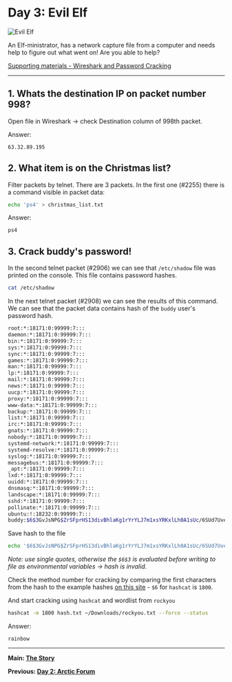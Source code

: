 # Day 3: Evil Elf

![Evil Elf](https://i.imgur.com/Tjpbxgq.png)

An Elf-ministrator, has a network capture file from a computer and needs help to figure out what went on! Are you able to help?

[Supporting materials - Wireshark and Password Cracking](https://docs.google.com/document/d/1ZVsOtW7mM-4neZZ4QtYCEp__exiMrvlUCXTxhB-zyxk/edit)

---

## 1. Whats the destination IP on packet number 998?

Open file in Wireshark -> check Destination column of 998th packet.

Answer:
```
63.32.89.195
```

## 2. What item is on the Christmas list?

Filter packets by telnet. There are 3 packets. In the first one (#2255) there is a command visible in packet data:

```bash
echo 'ps4' > christmas_list.txt
```

Answer:
```
ps4
```

## 3. Crack buddy's password!

In the second telnet packet (#2906) we can see that `/etc/shadow` file was printed on the console. This file contains password hashes.

```sh
cat /etc/shadow
```

In the next telnet packet (#2908) we can see the results of this command. We can see that the packet data contains hash of the `buddy` user's password hash.

```sh
root:*:18171:0:99999:7:::
daemon:*:18171:0:99999:7:::
bin:*:18171:0:99999:7:::
sys:*:18171:0:99999:7:::
sync:*:18171:0:99999:7:::
games:*:18171:0:99999:7:::
man:*:18171:0:99999:7:::
lp:*:18171:0:99999:7:::
mail:*:18171:0:99999:7:::
news:*:18171:0:99999:7:::
uucp:*:18171:0:99999:7:::
proxy:*:18171:0:99999:7:::
www-data:*:18171:0:99999:7:::
backup:*:18171:0:99999:7:::
list:*:18171:0:99999:7:::
irc:*:18171:0:99999:7:::
gnats:*:18171:0:99999:7:::
nobody:*:18171:0:99999:7:::
systemd-network:*:18171:0:99999:7:::
systemd-resolve:*:18171:0:99999:7:::
syslog:*:18171:0:99999:7:::
messagebus:*:18171:0:99999:7:::
_apt:*:18171:0:99999:7:::
lxd:*:18171:0:99999:7:::
uuidd:*:18171:0:99999:7:::
dnsmasq:*:18171:0:99999:7:::
landscape:*:18171:0:99999:7:::
sshd:*:18171:0:99999:7:::
pollinate:*:18171:0:99999:7:::
ubuntu:!:18232:0:99999:7:::
buddy:$6$3GvJsNPG$ZrSFprHS13divBhlaKg1rYrYLJ7m1xsYRKxlLh0A1sUc/6SUd7UvekBOtSnSyBwk3vCDqBhrgxQpkdsNN6aYP1:18233:0:99999:7:::
```

Save hash to the file
```sh
echo '$6$3GvJsNPG$ZrSFprHS13divBhlaKg1rYrYLJ7m1xsYRKxlLh0A1sUc/6SUd7UvekBOtSnSyBwk3vCDqBhrgxQpkdsNN6aYP1' > hash.txt
```

_Note: use single quotes, otherwise the `$6$3` is evaluated before writing to file as environmental variables -> hash is invalid._

Check the method number for cracking by comparing the first characters from the hash to the example hashes [on this site](https://hashcat.net/wiki/doku.php?id=example_hashes) - `$6` for `hashcat` is `1800`.

And start cracking using `hashcat` and wordlist from `rockyou`

```sh
hashcat -m 1800 hash.txt ~/Downloads/rockyou.txt --force --status
```

Answer:
```
rainbow
```

------

**Main: [The Story](../)**

**Previous: [Day 2: Arctic Forum](../02/)**
